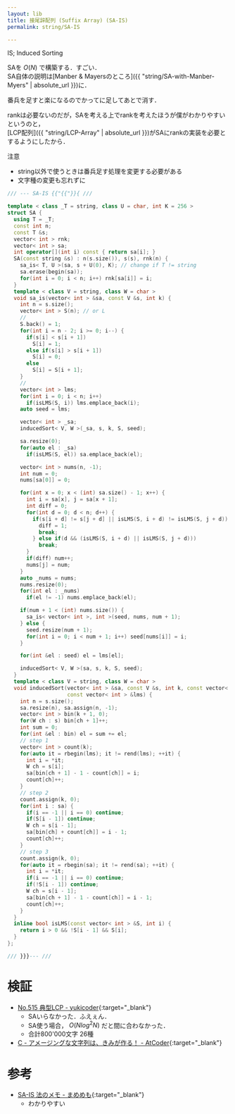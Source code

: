 ```yaml
---
layout: lib
title: 接尾辞配列 (Suffix Array) (SA-IS)
permalink: string/SA-IS

---
```



IS; Induced Sorting

SAを $O(N)$ で構築する．すごい．  
SA自体の説明は[Manber & Mayersのところ]({{ "string/SA-with-Manber-Myers" | absolute_url }})に．

番兵を足すと楽になるのでかってに足してあとで消す．

rankは必要ないのだが，SAを考える上でrankを考えたほうが僕がわかりやすいというのと，  
[LCP配列]({{ "string/LCP-Array" | absolute_url }})がSAにrankの実装を必要とするようにしたから．

注意

* string以外で使うときは番兵足す処理を変更する必要がある
* 文字種の変更も忘れずに


```cpp
/// --- SA-IS {{"{{"}}{ ///

template < class _T = string, class U = char, int K = 256 >
struct SA {
  using T = _T;
  const int n;
  const T &s;
  vector< int > rnk;
  vector< int > sa;
  int operator[](int i) const { return sa[i]; }
  SA(const string &s) : n(s.size()), s(s), rnk(n) {
    sa_is< T, U >(sa, s + U(0), K); // change if T != string
    sa.erase(begin(sa));
    for(int i = 0; i < n; i++) rnk[sa[i]] = i;
  }
  template < class V = string, class W = char >
  void sa_is(vector< int > &sa, const V &s, int k) {
    int n = s.size();
    vector< int > S(n); // or L
    //
    S.back() = 1;
    for(int i = n - 2; i >= 0; i--) {
      if(s[i] < s[i + 1])
        S[i] = 1;
      else if(s[i] > s[i + 1])
        S[i] = 0;
      else
        S[i] = S[i + 1];
    }
    //
    vector< int > lms;
    for(int i = 0; i < n; i++)
      if(isLMS(S, i)) lms.emplace_back(i);
    auto seed = lms;

    vector< int > _sa;
    inducedSort< V, W >(_sa, s, k, S, seed);

    sa.resize(0);
    for(auto el : _sa)
      if(isLMS(S, el)) sa.emplace_back(el);

    vector< int > nums(n, -1);
    int num = 0;
    nums[sa[0]] = 0;

    for(int x = 0; x < (int) sa.size() - 1; x++) {
      int i = sa[x], j = sa[x + 1];
      int diff = 0;
      for(int d = 0; d < n; d++) {
        if(s[i + d] != s[j + d] || isLMS(S, i + d) != isLMS(S, j + d)) {
          diff = 1;
          break;
        } else if(d && (isLMS(S, i + d) || isLMS(S, j + d)))
          break;
      }
      if(diff) num++;
      nums[j] = num;
    }
    auto _nums = nums;
    nums.resize(0);
    for(int el : _nums)
      if(el != -1) nums.emplace_back(el);

    if(num + 1 < (int) nums.size()) {
      sa_is< vector< int >, int >(seed, nums, num + 1);
    } else {
      seed.resize(num + 1);
      for(int i = 0; i < num + 1; i++) seed[nums[i]] = i;
    }

    for(int &el : seed) el = lms[el];

    inducedSort< V, W >(sa, s, k, S, seed);
  }
  template < class V = string, class W = char >
  void inducedSort(vector< int > &sa, const V &s, int k, const vector< int > &S,
                   const vector< int > &lms) {
    int n = s.size();
    sa.resize(n), sa.assign(n, -1);
    vector< int > bin(k + 1, 0);
    for(W ch : s) bin[ch + 1]++;
    int sum = 0;
    for(int &el : bin) el = sum += el;
    // step 1
    vector< int > count(k);
    for(auto it = rbegin(lms); it != rend(lms); ++it) {
      int i = *it;
      W ch = s[i];
      sa[bin[ch + 1] - 1 - count[ch]] = i;
      count[ch]++;
    }
    // step 2
    count.assign(k, 0);
    for(int i : sa) {
      if(i == -1 || i == 0) continue;
      if(S[i - 1]) continue;
      W ch = s[i - 1];
      sa[bin[ch] + count[ch]] = i - 1;
      count[ch]++;
    }
    // step 3
    count.assign(k, 0);
    for(auto it = rbegin(sa); it != rend(sa); ++it) {
      int i = *it;
      if(i == -1 || i == 0) continue;
      if(!S[i - 1]) continue;
      W ch = s[i - 1];
      sa[bin[ch + 1] - 1 - count[ch]] = i - 1;
      count[ch]++;
    }
  }
  inline bool isLMS(const vector< int > &S, int i) {
    return i > 0 && !S[i - 1] && S[i];
  }
};

/// }}}--- ///
```


# 検証

* [No.515 典型LCP - yukicoder](https://yukicoder.me/submissions/281621){:target="_blank"}
  * SAいらなかった．ふえぇん．
  * SA使う場合， $O(N log^2 N)$ だと間に合わなかった．
  * 合計800'000文字 26種
* [C - アメージングな文字列は、きみが作る！ - AtCoder](https://beta.atcoder.jp/contests/discovery2016-qual/submissions/3123557){:target="_blank"}<!--_-->

# 参考

* [SA-IS 法のメモ - まめめも](http://d.hatena.ne.jp/ku-ma-me/20180130/p1){:target="_blank"}
  * わかりやすい

